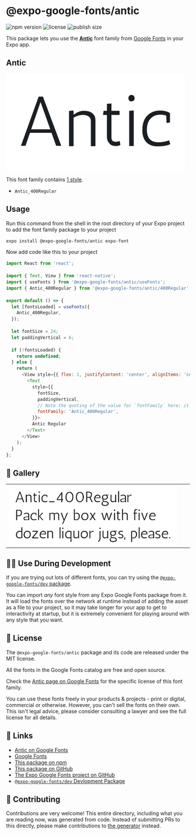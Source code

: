 # @expo-google-fonts/antic

![npm version](https://flat.badgen.net/npm/v/@expo-google-fonts/antic)
![license](https://flat.badgen.net/github/license/expo/google-fonts)
![publish size](https://flat.badgen.net/packagephobia/install/@expo-google-fonts/antic)

This package lets you use the [**Antic**](https://fonts.google.com/specimen/Antic) font family from [Google Fonts](https://fonts.google.com/) in your Expo app.

## Antic

![Antic](./font-family.png)

This font family contains [1 style](#-gallery).

- `Antic_400Regular`

## Usage

Run this command from the shell in the root directory of your Expo project to add the font family package to your project
```sh
expo install @expo-google-fonts/antic expo-font
```

Now add code like this to your project
```js
import React from 'react';

import { Text, View } from 'react-native';
import { useFonts } from '@expo-google-fonts/antic/useFonts';
import { Antic_400Regular } from '@expo-google-fonts/antic/400Regular';

export default () => {
  let [fontsLoaded] = useFonts({
    Antic_400Regular,
  });

  let fontSize = 24;
  let paddingVertical = 6;

  if (!fontsLoaded) {
    return undefined;
  } else {
    return (
      <View style={{ flex: 1, justifyContent: 'center', alignItems: 'center' }}>
        <Text
          style={{
            fontSize,
            paddingVertical,
            // Note the quoting of the value for `fontFamily` here; it expects a string!
            fontFamily: 'Antic_400Regular',
          }}>
          Antic Regular
        </Text>
      </View>
    );
  }
};

```

## 🔡 Gallery


||||
|-|-|-|
|![Antic_400Regular](.//400Regular/Antic_400Regular.ttf.png)||||


## 👩‍💻 Use During Development

If you are trying out lots of different fonts, you can try using the [`@expo-google-fonts/dev` package](https://github.com/freeboub/google-fonts/tree/master/font-packages/dev#readme).

You can import *any* font style from any Expo Google Fonts package from it. It will load the fonts
over the network at runtime instead of adding the asset as a file to your project, so it may take longer
for your app to get to interactivity at startup, but it is extremely convenient
for playing around with any style that you want.

## 📖 License

The `@expo-google-fonts/antic` package and its code are released under the MIT license.

All the fonts in the Google Fonts catalog are free and open source.

Check the [Antic page on Google Fonts](https://fonts.google.com/specimen/Antic) for the specific license of this font family.

You can use these fonts freely in your products & projects - print or digital, commercial or otherwise. However, you can't sell the fonts on their own. This isn't legal advice, please consider consulting a lawyer and see the full license for all details.

## 🔗 Links

- [Antic on Google Fonts](https://fonts.google.com/specimen/Antic)
- [Google Fonts](https://fonts.google.com/)
- [This package on npm](https://www.npmjs.com/package/@expo-google-fonts/antic)
- [This package on GitHub](https://github.com/freeboub/google-fonts/tree/master/font-packages/antic)
- [The Expo Google Fonts project on GitHub](https://github.com/freeboub/google-fonts)
- [`@expo-google-fonts/dev` Devlopment Package](https://github.com/freeboub/google-fonts/tree/master/font-packages/dev)

## 🤝 Contributing

Contributions are very welcome! This entire directory, including what you are reading now, was generated from code. Instead of submitting PRs to this directly, please make contributions to [the generator](https://github.com/freeboub/google-fonts/tree/master/packages/generator) instead.
